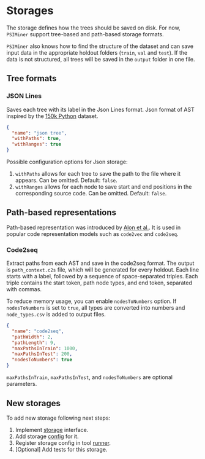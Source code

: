 # Storages

The storage defines how the trees should be saved on disk.
For now, `PSIMiner` support tree-based and path-based storage formats.

`PSIMiner` also knows how to find the structure of the dataset and can
save input data in the appropriate holdout folders (`train`, `val` and `test`).
If the data is not structured, all trees will be saved in the `output` folder in one file.

## Tree formats

### JSON Lines

Saves each tree with its label in the Json Lines format.
Json format of AST inspired by the [150k Python](https://www.sri.inf.ethz.ch/py150) dataset.

```json
{
  "name": "json tree",
  "withPaths": true,
  "withRanges": true
}
```

Possible configuration options for Json storage:
1. `withPaths` allows for each tree to save the path to the file where it appears. 
Can be omitted. Default: `false`.
2. `withRanges` allows for each node to save start and end positions in the corresponding source code. 
Can be omitted. Default: `false`.

## Path-based representations

Path-based representation was introduced by [Alon et al.](https://arxiv.org/abs/1803.09544).
It is used in popular code representation models such as `code2vec` and `code2seq`.

### Code2seq

Extract paths from each AST and save in the code2seq format.
The output is `path_context.c2s` file, which will be generated for every holdout.
Each line starts with a label, followed by a sequence of space-separated triples.
Each triple contains the start token, path node types, and end token, separated with commas.

To reduce memory usage, you can enable `nodesToNumbers` option.
If `nodesToNumbers` is set to `true`,
all types are converted into numbers and `node_types.csv` is added to output files.

```json
{
  "name": "code2seq",
  "pathWidth": 2,
  "pathLength": 9,
  "maxPathsInTrain": 1000,
  "maxPathsInTest": 200,
  "nodesToNumbers": true
}
```

`maxPathsInTrain`, `maxPathsInTest`, and `nodesToNumbers` are optional parameters.

## New storages

To add new storage following next steps:
1. Implement [storage](../psiminer-core/src/main/kotlin/storage/Storage.kt) interface.
2. Add storage [config](../psiminer-cli/src/main/kotlin/config/StorageConfigs.kt) for it.
3. Register storage config in tool [runner](../psiminer-cli/src/main/kotlin/PluginRunner.kt).
4. [Optional] Add tests for this storage.
